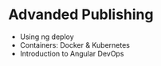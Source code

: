 # Advanded Publishing

- Using ng deploy
- Containers: Docker & Kubernetes
- Introduction to Angular DevOps
